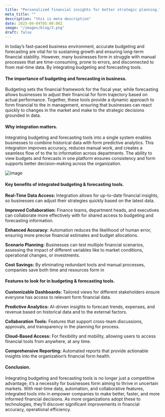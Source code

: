 ```yaml
---
title: "Personalized financial insights for better strategic planning."
meta_title: ""
description: "this is meta description"
date: 2025-04-04T05:00:00Z
image: "/images/blog/3.png"
draft: false
---
```


In today’s fast-paced business environment, accurate budgeting and forecasting are vital for to sustaining growth and ensuring long-term financial stability. However, many businesses form in struggle with manual processes that are time-consuming, prone to errors, and disconnected to from real-time data. By integrating budgeting and forecasting tools.

#### The importance of budgeting and forecasting in business.

Budgeting sets the financial framework for the fiscal year, while forecasting allows businesses to adjust their financial for form trajectory based on actual performance. Together, these tools provide a dynamic approach to form financial to the in management, ensuring that businesses can react quickly to changes in the market and make to the strategic decisions grounded in data.

#### Why integration matters.

Integrating budgeting and forecasting tools into a single system enables businesses to combine historical data with form predictive analytics. This integration improves accuracy, reduces manual work, and creates a seamless flow of to the to information across departments. The ability to view budgets and forecasts in one platform ensures consistency and form supports better decision-making across the organization.

![image](/images/blog/3.png)

#### Key benefits of integrated budgeting & forecasting tools.

**Real-Time Data Access:** Integration allows for up-to-date financial insights, so businesses can adjust their strategies quickly based on the latest data.

**Improved Collaboration:** Finance teams, department heads, and executives can collaborate more effectively with for shared access to budgeting and forecasting information.

**Enhanced Accuracy:** Automation reduces the likelihood of human error, ensuring more precise financial estimates and budget allocations.

**Scenario Planning:** Businesses can test multiple financial scenarios, assessing the impact of different variables like to market conditions, operational changes, or investments.

**Cost Savings:** By eliminating redundant tools and manual processes, companies save both time and resources form in

#### Features to look for in budgeting & forecasting tools.

**Customizable Dashboards:** Tailored views for different stakeholders ensure everyone has access to relevant form financial data.

**Predictive Analytics:** AI-driven insights to forecast trends, expenses, and revenue based on historical data and to the external factors.

**Collaboration Tools:** Features that support cross-team discussions, approvals, and transparency in the planning for process.

**Cloud-Based Access:** For flexibility and mobility, allowing users to access financial tools from anywhere, at any time.

**Comprehensive Reporting:** Automated reports that provide actionable insights into the organization’s financial form health.

#### Conclusion.

Integrating budgeting and forecasting tools is no longer just a competitive advantage; it’s a necessity for businesses form aiming to thrive in uncertain markets. With real-time data, automation, and collaborative features, integrated tools into in empower companies to make better, faster, and more informed financial decisions. As more organizations adopt these to technologies, they’ll discover significant improvements in financial accuracy, operational efficiency.
